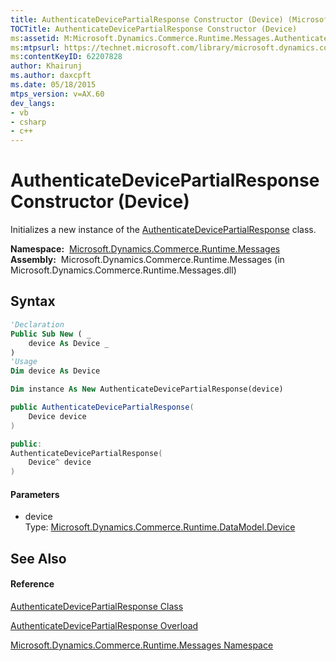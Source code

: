 ```yaml
---
title: AuthenticateDevicePartialResponse Constructor (Device) (Microsoft.Dynamics.Commerce.Runtime.Messages)
TOCTitle: AuthenticateDevicePartialResponse Constructor (Device)
ms:assetid: M:Microsoft.Dynamics.Commerce.Runtime.Messages.AuthenticateDevicePartialResponse.#ctor(Microsoft.Dynamics.Commerce.Runtime.DataModel.Device)
ms:mtpsurl: https://technet.microsoft.com/library/microsoft.dynamics.commerce.runtime.messages.authenticatedevicepartialresponse.authenticatedevicepartialresponse(v=AX.60)
ms:contentKeyID: 62207828
author: Khairunj
ms.author: daxcpft
ms.date: 05/18/2015
mtps_version: v=AX.60
dev_langs:
- vb
- csharp
- c++
---
```


# AuthenticateDevicePartialResponse Constructor (Device)

Initializes a new instance of the [AuthenticateDevicePartialResponse](authenticatedevicepartialresponse-class-microsoft-dynamics-commerce-runtime-messages.md) class.

**Namespace:**  [Microsoft.Dynamics.Commerce.Runtime.Messages](microsoft-dynamics-commerce-runtime-messages-namespace.md)  
**Assembly:**  Microsoft.Dynamics.Commerce.Runtime.Messages (in Microsoft.Dynamics.Commerce.Runtime.Messages.dll)

## Syntax

``` vb
'Declaration
Public Sub New ( _
    device As Device _
)
'Usage
Dim device As Device

Dim instance As New AuthenticateDevicePartialResponse(device)
```

``` csharp
public AuthenticateDevicePartialResponse(
    Device device
)
```

``` c++
public:
AuthenticateDevicePartialResponse(
    Device^ device
)
```

#### Parameters

  - device  
    Type: [Microsoft.Dynamics.Commerce.Runtime.DataModel.Device](device-class-microsoft-dynamics-commerce-runtime-datamodel.md)  

## See Also

#### Reference

[AuthenticateDevicePartialResponse Class](authenticatedevicepartialresponse-class-microsoft-dynamics-commerce-runtime-messages.md)

[AuthenticateDevicePartialResponse Overload](authenticatedevicepartialresponse-constructor-microsoft-dynamics-commerce-runtime-messages.md)

[Microsoft.Dynamics.Commerce.Runtime.Messages Namespace](microsoft-dynamics-commerce-runtime-messages-namespace.md)

